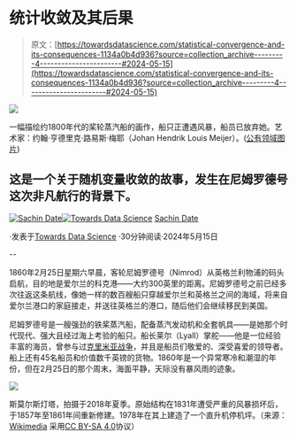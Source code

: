 # 统计收敛及其后果

> 原文：[https://towardsdatascience.com/statistical-convergence-and-its-consequences-1134a0b4d936?source=collection_archive---------4-----------------------#2024-05-15](https://towardsdatascience.com/statistical-convergence-and-its-consequences-1134a0b4d936?source=collection_archive---------4-----------------------#2024-05-15)

![](../Images/fe5810a04224f0edfa5eaa5ee5cbdead.png)

一幅描绘约1800年代的桨轮蒸汽船的画作，船只正遭遇风暴，船员已放弃她。艺术家：约翰·亨德里克·路易斯·梅耶（Johan Hendrik Louis Meijer）。([公有领域图片](https://commons.wikimedia.org/wiki/File:Louis_Meijer_French_paddle_steamer_at_sea.jpg))

## 这是一个关于随机变量收敛的故事，发生在尼姆罗德号这次非凡航行的背景下。

[](https://timeseriesreasoning.medium.com/?source=post_page---byline--1134a0b4d936--------------------------------)[![Sachin Date](../Images/bd023298b414caf88f79b00ef032d065.png)](https://timeseriesreasoning.medium.com/?source=post_page---byline--1134a0b4d936--------------------------------)[](https://towardsdatascience.com/?source=post_page---byline--1134a0b4d936--------------------------------)[![Towards Data Science](../Images/a6ff2676ffcc0c7aad8aaf1d79379785.png)](https://towardsdatascience.com/?source=post_page---byline--1134a0b4d936--------------------------------) [Sachin Date](https://timeseriesreasoning.medium.com/?source=post_page---byline--1134a0b4d936--------------------------------)

·发表于[Towards Data Science](https://towardsdatascience.com/?source=post_page---byline--1134a0b4d936--------------------------------) ·30分钟阅读·2024年5月15日

--

1860年2月25日星期六早晨，客轮尼姆罗德号（Nimrod）从英格兰利物浦的码头启航，目的地是爱尔兰的科克港——大约300英里的距离。尼姆罗德号之前已经多次往返这条航线，像她一样的数百艘船只穿越爱尔兰和英格兰之间的海域，将来自爱尔兰港口的家庭接走，并送往英格兰的港口，随后他们会继续移民到美国。

尼姆罗德号是一艘强劲的铁桨蒸汽船，配备蒸汽发动机和全套帆具——是她那个时代现代、强大且经过海上考验的船只。船长莱尔（Lyall）掌舵——他是一位经验丰富的海员，曾参与过[克里米亚战争](https://en.wikipedia.org/wiki/Crimean_War)，并且是船员们敬爱的、深受喜爱的领导者。船上还有45名船员和价值数千英镑的货物。1860年是一个异常寒冷和潮湿的年份，但在2月25日的那个周末，海面平静，天际没有暴风雨的迹象。

![](../Images/a7e855ec1a28d820020e133ed67d96b9.png)

斯莫尔斯灯塔，拍摄于2018年夏季。原始结构在1831年遭受严重的风暴损坏后，于1857年至1861年间重新修建。1978年在其上建造了一个直升机停机坪。（来源：[Wikimedia](https://commons.wikimedia.org/wiki/File:Smalls_LIghthouse_-_10th_June_2018.jpg) 采用[CC BY-SA 4.0](https://creativecommons.org/licenses/by-sa/4.0/deed.en)协议）
